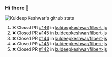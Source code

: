 ### Hi there 👋

<!--
**kuldeepkeshwar/kuldeepkeshwar** is a ✨ _special_ ✨ repository because its `README.md` (this file) appears on your GitHub profile.

Here are some ideas to get you started:

- 🔭 I’m currently working on ...
- 🌱 I’m currently learning ...
- 👯 I’m looking to collaborate on ...
- 🤔 I’m looking for help with ...
- 💬 Ask me about ...
- 📫 How to reach me: ...
- 😄 Pronouns: ...
- ⚡ Fun fact: ...
-->
![Kuldeep Keshwar's github stats](https://github-readme-stats.vercel.app/api?username=kuldeepkeshwar&show_icons=true)

<!--START_SECTION:activity-->
1. ❌ Closed PR [#146](https://github.com/kuldeepkeshwar/filbert-js/pull/146) in [kuldeepkeshwar/filbert-js](https://github.com/kuldeepkeshwar/filbert-js)
2. ❌ Closed PR [#145](https://github.com/kuldeepkeshwar/filbert-js/pull/145) in [kuldeepkeshwar/filbert-js](https://github.com/kuldeepkeshwar/filbert-js)
3. ❌ Closed PR [#144](https://github.com/kuldeepkeshwar/filbert-js/pull/144) in [kuldeepkeshwar/filbert-js](https://github.com/kuldeepkeshwar/filbert-js)
4. ❌ Closed PR [#143](https://github.com/kuldeepkeshwar/filbert-js/pull/143) in [kuldeepkeshwar/filbert-js](https://github.com/kuldeepkeshwar/filbert-js)
5. ❌ Closed PR [#142](https://github.com/kuldeepkeshwar/filbert-js/pull/142) in [kuldeepkeshwar/filbert-js](https://github.com/kuldeepkeshwar/filbert-js)
<!--END_SECTION:activity-->
